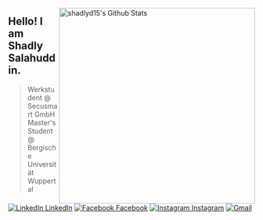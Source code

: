 [<img align="right" width="400" src="https://github-readme-stats.vercel.app/api?username=shadlyd15&&show_icons=true&theme=graywhite&count_private=true" alt="shadlyd15's Github Stats"/>](https://github.com/shadlyd15)

## Hello! I am Shadly Salahuddin. 
> Werkstudent @ Secusmart GmbH <br>
> Master's Student @ Bergische Universität Wuppertal <br>


[![LinkedIn LinkedIn](https://img.shields.io/badge/%20-Connect-black?color=222244&labelColor=000000&logo=LinkedIn&logoColor=f5f7fe)](https://www.LinkedIn.com/in/shadlyd15/)
[![Facebook Facebook](https://img.shields.io/badge/%20-Connect-black?color=222244&labelColor=000000&logo=facebook&logoColor=f5f7fe)](https://www.facebook.com/shadlyd15/)
[![Instagram Instagram](https://img.shields.io/badge/%20-Connect-black?color=222244&labelColor=000000&logo=Instagram&logoColor=f5f7fe)](https://www.Instagram.com/shadlyd15/)
[![Gmail](https://img.shields.io/badge/%20-Send%20Mail-black?color=222244&labelColor=000000&logo=gmail&logoColor=f5f7fe)](mailto:shadlyd15@gmail.com?subject=From%20GitHub&&body=Hi,%20there.%20Found%20you%20on%20GitHub!%20Let's%20talk%20about...)


<!--

[![Top Langs](https://github-readme-stats.vercel.app/api/top-langs/?username=shadlyd15&layout=compact)](https://github.com/shadlyd15)

-->
